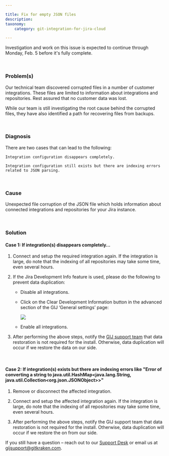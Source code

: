 ```yaml
---

title: Fix for empty JSON files
description:
taxonomy:
    category: git-integration-for-jira-cloud

---
```


<div class="bbb-callout bbb--alert">
    <div class="irow">
    <div class="ilogobox">
        <span class="logoimg"></span>
    </div>
    <div class="imsgbox">
        Investigation and work on this issue is expected to continue through Monday, Feb. 5 before it's fully complete.
    </div>
    </div>
</div>

&nbsp;

### Problem(s)

Our technical team discovered corrupted files in a number of customer integrations. These files are limited to information about integrations and repositories. Rest assured that no customer data was lost.

While our team is still investigating the root cause behind the corrupted files, they have also identified a path for recovering files from backups.

&nbsp;

### Diagnosis

There are two cases that can lead to the following:

    Integration configuration disappears completely.

    Integration configuration still exists but there are indexing errors related to JSON parsing.

&nbsp;

### Cause

Unexpected file corruption of the JSON file which holds information about connected integrations and repositories for your Jira instance.

&nbsp;

### Solution

#### Case 1: If integration(s) disappears completely…

1.  Connect and setup the required integration again. If the integration is large, do note that the indexing of all repositories may take some time, even several hours.

2.  If the Jira Development Info feature is used, please do the following to prevent data duplication:

    *   Disable all integrations.

    *   Click on the Clear Development Information button in the advanced section of the GIJ ‘General settings’ page:

        ![](/wp-content/uploads/gij-gitcloud-gencfg-advanced-clear-dev-info.png)

    *   Enable all integrations.

3.  After performing the above steps, notify the [GIJ support team](/git-integration-for-jira-cloud/gij-cloud-contact-support/) that data restoration is not required for the install. Otherwise, data duplication will occur if we restore the data on our side.

&nbsp;

#### Case 2: If integration(s) exists but there are indexing errors like "Error of converting a string to java.util.HashMap\<java.lang.String, java.util.Collection\<org.json.JSONObject\>\>"

1.  Remove or disconnect the affected integration.

2.  Connect and setup the affected integration again. If the integration is large, do note that the indexing of all repositories may take some time, even several hours.

3.  After performing the above steps, notify the GIJ support team that data restoration is not required for the install. Otherwise, data duplication will occur if we restore the on from our side.

<div class="bbb-callout bbb--info">
    <div class="irow">
    <div class="ilogobox">
        <span class="logoimg"></span>
    </div>
    <div class="imsgbox">
        If you still have a question – reach out to our <a href='/git-integration-for-jira-cloud/gij-cloud-contact-support/'>Support Desk</a> or email us at <a href='mailto:gijsupport@gitkraken.com'>gijsupport@gitkraken.com</a>.
    </div>
    </div>
</div>

